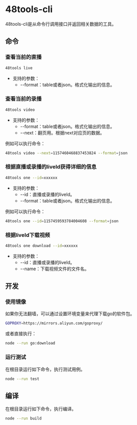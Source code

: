 # 48tools-cli

48tools-cli是从命令行调用接口并返回相关数据的工具。

## 命令

### 查看当前的直播

```bash
48tools live
```

* 支持的参数：
  * --format：table或者json。格式化输出的信息。

### 查看当前的录播

```bash
48tools video
```

* 支持的参数：
  * --format：table或者json。格式化输出的信息。
  * --next：翻页用。根据next对应页的数据。

例如可以执行命令：

```bash
48tools video --next=1157460468837453824 --format=json
```

### 根据直播或录播的liveId获得详细的信息

```bash
48tools one --id=xxxxxx
```

* 支持的参数：
  * --id：直播或录播的liveId。
  * --format：table或者json。格式化输出的信息。

例如可以执行命令：

```bash
48tools one --id=1157459593784004608 --format=json
```

### 根据liveId下载视频

```bash
48tools one download --id=xxxxxx
```

* 支持的参数：
  * --id：直播或录播的liveId。
  * --name：下载视频文件的文件名。

## 开发

### 使用镜像

如果你无法翻墙，可以通过设置环境变量来代理下载go的软件包。

```bash
GOPROXY=https://mirrors.aliyun.com/goproxy/
```

或者直接执行：

```bash
node --run go:download
```

### 运行测试

在根目录运行如下命令，执行测试用例。

```bash
node --run test
```

## 编译

在根目录运行如下命令，执行编译。

```bash
node --run build
```